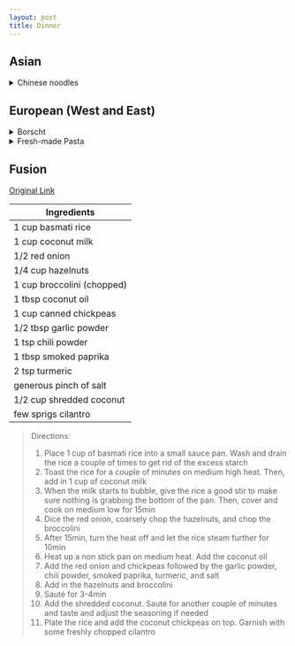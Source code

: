 ```yaml
---
layout: post
title: Dinner
---
```


## Asian

<details>
  <summary>Chinese noodles </summary>
  <pre>
  
  [Original Link](https://whattocooktoday.com/dao-xiao-mian.html)  
    >  shape like pasta (roll out and cut to strips) 
  </pre>
  
</details>

## European (West and East)

<details>
  <summary>Borscht </summary>
  
  [Original Link](https://natashaskitchen.com/classic-russian-borscht-recipe/)

</details>


<details>
  <summary>Fresh-made Pasta </summary>

    [Original Link](https://www.loveandlemons.com/homemade-pasta-recipe/)

</details>
  
## Fusion 


  [Original Link](https://www.youtube.com/watch?v=i9EmC0pM1YE)

  | Ingredients |  
  | ---      |
  | 1 cup basmati rice | 
  | 1 cup coconut milk |
  | 1/2 red onion |
  | 1/4 cup hazelnuts |
  | 1 cup broccolini (chopped) |
  | 1 tbsp coconut oil |
  | 1 cup canned chickpeas |
  | 1/2 tbsp garlic powder |
  | 1 tsp chili powder |
  | 1 tbsp smoked paprika |
  | 2 tsp turmeric |
  | generous pinch of salt | 
  | 1/2 cup shredded coconut |
  | few sprigs cilantro |


  > Directions:  
  > 1. Place 1 cup of basmati rice into a small sauce pan.  Wash and drain the rice a couple of times to get rid of the excess starch
  > 2. Toast the rice for a couple of minutes on medium high heat.  Then, add in 1 cup of coconut milk
  > 3. When the milk starts to bubble, give the rice a good stir to make sure nothing is grabbing the bottom of the pan.  Then, cover and cook on medium low for 15min
  > 4. Dice the red onion, coarsely chop the hazelnuts, and chop the broccolini
  > 5. After 15min, turn the heat off and let the rice steam further for 10min
  > 6. Heat up a non stick pan on medium heat.  Add the coconut oil
  > 7. Add the red onion and chickpeas followed by the garlic powder, chili powder, smoked paprika, turmeric, and salt
  > 8. Add in the hazelnuts and broccolini
  > 9. Sauté for 3-4min
  > 10. Add the shredded coconut.  Sauté for another couple of minutes and taste and adjust the seasoning if needed
  > 11. Plate the rice and add the coconut chickpeas on top.  Garnish with some freshly chopped cilantro



